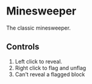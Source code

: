 Minesweeper
==================
The classic minesweeper.

Controls
--------------------------------
1. Left click to reveal.
2. Right click to flag and unflag
3. Can't reveal a flagged block
